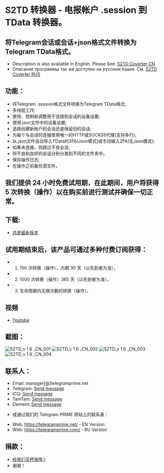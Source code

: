 # S2TD 转换器 - 电报帐户 .session 到 TData 转换器。
## 将Telegram会话或会话+json格式文件转换为Telegram TData格式。
 
 * Description is also available in English. Please See: [S2TD Coverter CN](https://github.com/telegram-prime/Telegram-Session-to-TData-Converter)
 * Описание программы так же доступно на русском языке. См. [S2TD Coverter RUS](https://github.com/telegram-prime/Telegram-Session-to-TData-Converter-RU/)


## 功能：
- 将Telegram .session格式文件转换为Telegram TData格式;
- 多线程工作;
- 使用、控制和调整用于连接到会话的设备设置;
- 使用.json文件中的设备设置;
- 选择创建新账户的会话还是保留旧的会话;
- 为每个与会话的连接使用唯一的HTTP或SOCKS5代理(支持多行);
- 从.json文件自动导入TData的2FA(Json模式)或手动输入2FA(无Json模式);
- 如果未连接，则跳过不良会话;
- 将不良和良好的会话分别分类到不同的文件夹中。
- 保存操作日志;
- 在操作之前备份源文件。


## 我们提供 24 小时免费试用期，在此期间，用户将获得 5 次转换（操作）以在购买前进行测试并确保一切正常。

## 下载:
 - [总是最新版本](https://github.com/telegram-prime/Telegram-Session-to-TData-Converter-CN/releases/latest)


## 试用期结束后，该产品可通过多种付费订阅获得：
  - 1. 100 次转换（操作），为期 30 天（以先到者为准）。
  - 2. 1000 次转换（操作）365 天（以先到者为准）。
  - 3. 生命周期内无限次数的转换（操作）。


## 视频
- [Youtube](https://youtu.be/nNqsgTEw_2I)


## 截图：

![S2TD_v 1 6 _CN_001](https://github.com/telegram-prime/Telegram-Session-to-TData-Converter-CN/assets/94137664/63f8a476-8f40-4f62-aebb-caf606ae711a) ![S2TD_v 1 6 _CN_002](https://github.com/telegram-prime/Telegram-Session-to-TData-Converter-CN/assets/94137664/ee3ccebf-9c81-47c3-a36d-7d13e42d84b1)
![S2TD_v 1 6 _CN_003](https://github.com/telegram-prime/Telegram-Session-to-TData-Converter-CN/assets/94137664/7193d028-a49d-42d6-a62d-4ba19b53aa40) ![S2TD_v 1 6 _CN_004](https://github.com/telegram-prime/Telegram-Session-to-TData-Converter-CN/assets/94137664/c8e3fe6d-c4ef-4fa2-842b-b151c47fb4ba)



##  联系人：
- Email:    manager[@]telegramprime.net
- Telegram: [Send message](https://telegramprime.com/telegram-contact)
- ICQ:      [Send message](https://telegramprime.com/icq-contact)
- TamTam:   [Send message](https://telegramprime.com/tamtam-contact)
- Element:  [Send message](https://telegramprime.net/element-contact)

* 或通过我们的 Telegram PRIME 网站上的联系表：
- Wеb: https://telegramprime.net/ - EN Version
- Wеb: https://telegramprime.com/ - RU Version


## 捐款：
* [给我们买杯咖啡:)](https://nowpayments.io/donation/telegramprime)
* 谢谢！

